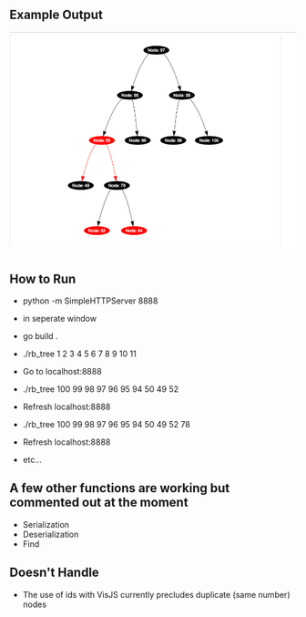 ## Example Output
![alt text](https://github.com/johnkelly/go_samples/blob/master/rb_tree/example_output.png "Red Black Tree")


## How to Run
* python -m SimpleHTTPServer 8888

* in seperate window
* go build .
* ./rb_tree 1 2 3 4 5 6 7 8 9 10 11

* Go to localhost:8888
* ./rb_tree 100 99 98 97 96 95 94 50 49 52

* Refresh localhost:8888
* ./rb_tree 100 99 98 97 96 95 94 50 49 52 78

* Refresh localhost:8888
* etc...

## A few other functions are working but commented out at the moment
* Serialization
* Deserialization
* Find

## Doesn't Handle
* The use of ids with VisJS currently precludes duplicate (same number) nodes
